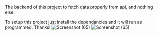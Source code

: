The backend of this project to fetch data properly from api, and nothing else.

To setup this project just install the dependancies and it will run as programmed.
Thanks!
![Screenshot (65)](https://github.com/user-attachments/assets/5e968c8c-dc7d-420a-a009-813791d41f58)
![Screenshot (65)](https://github.com/user-attachments/assets/412d062b-5cfb-4f7f-9fc5-ba18ec01ef75)

